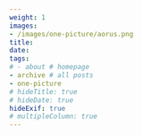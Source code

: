 ```yaml
---
weight: 1
images:
- /images/one-picture/aorus.png
title: 
date: 
tags:
# - about # homepage
- archive # all posts
- one-picture
# hideTitle: true
# hideDate: true
hideExif: true
# multipleColumn: true
---
```

